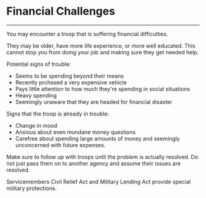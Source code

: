 # Financial Challenges
---

You may encounter a troop that is suffering financial difficulties.

They may be older, have more life experience, or more well educated. This cannot stop you from doing your job and making sure they get needed help.

Potential signs of trouble:
 - Seems to be spending beyond their means
  - Recently prchased a very expensive vehicle
  - Pays little attention to how much they're spending in social situations
  - Heavy spending 
  - Seemingly unaware that they are headed for financial disaster

Signs that the troop is already in trouble:
 - Change in mood
 - Anxious about even mundane money questions
 - Carefree about spending large amounts of money and seemingly unconcerned with future expenses.

Make sure to follow up with troops until the problem is actually resolved. Do not just pass them on to another agency and assume their issues are resolved.

Servicemembers Civil Relief Act and Military Lending Act provide special military protections.

